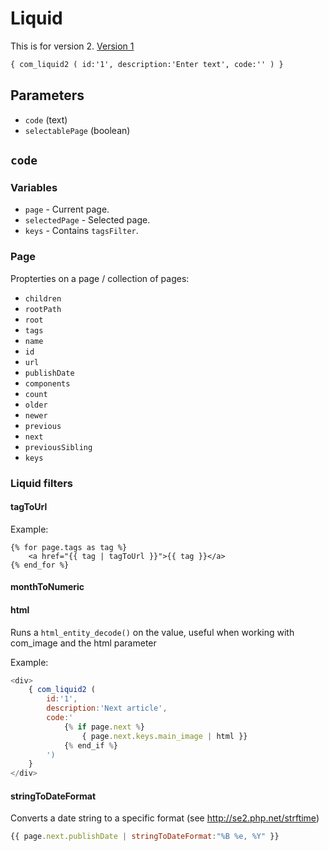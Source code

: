 # Liquid

This is for version 2. [Version 1](legacy/liquid1.md)

```xml
{ com_liquid2 ( id:'1', description:'Enter text', code:'' ) }
```

## Parameters

* `code` (text)
* `selectablePage` (boolean)

## `code`

### Variables

* `page` - Current page.
* `selectedPage` - Selected page.
* `keys` - Contains `tagsFilter`.

### Page

Propterties on a page / collection of pages:

* `children`
* `rootPath`
* `root`
* `tags`
* `name`
* `id`
* `url`
* `publishDate`
* `components`
* `count`
* `older`
* `newer`
* `previous`
* `next`
* `previousSibling`
* `keys`

### Liquid filters

#### tagToUrl

Example:

	{% for page.tags as tag %}
		<a href="{{ tag | tagToUrl }}">{{ tag }}</a>
	{% end_for %}

#### monthToNumeric


#### html

Runs a `html_entity_decode()` on the value, useful when working with com_image and the html parameter

Example:
```javascript
<div>
	{ com_liquid2 (
		id:'1', 
		description:'Next article', 
		code:'
			{% if page.next %}
				{ page.next.keys.main_image | html }}
			{% end_if %}
		')
	}
</div>
```

#### stringToDateFormat

Converts a date string to a specific format (see http://se2.php.net/strftime)

```javascript
{{ page.next.publishDate | stringToDateFormat:"%B %e, %Y" }}
```

